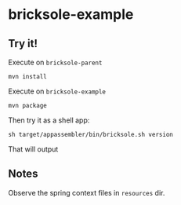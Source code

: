 # bricksole-example


## Try it!

Execute on `bricksole-parent`

    mvn install
    
Execute on `bricksole-example`

    mvn package
    
Then try it as a shell app:

    sh target/appassembler/bin/bricksole.sh version
    
That will output

## Notes

Observe the spring context files in `resources` dir.